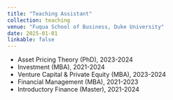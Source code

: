 ```yaml
---
title: "Teaching Assistant"
collection: teaching
venue: "Fuqua School of Business, Duke University"
date: 2025-01-01
linkable: false
---
```


* Asset Pricing Theory (PhD), 2023-2024
* Investment (MBA), 2021-2024
* Venture Capital & Private Equity (MBA), 2023-2024
* Financial Management (MBA), 2021-2023
* Introductory Finance (Master), 2021-2024